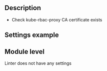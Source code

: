 ## Description

- Check kube-rbac-proxy CA certificate exists

## Settings example

## Module level

Linter does not have any settings
